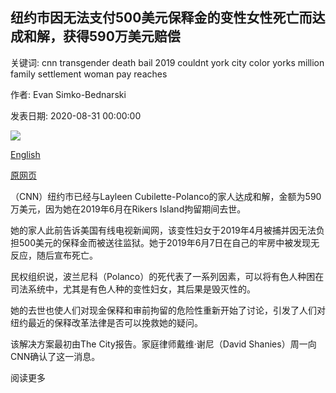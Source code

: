 ## 纽约市因无法支付500美元保释金的变性女性死亡而达成和解，获得590万美元赔偿

关键词: cnn transgender death bail 2019 couldnt york city color yorks million family settlement woman pay reaches

作者: Evan Simko-Bednarski

发表日期: 2020-08-31 00:00:00

![](https://cdn.cnn.com/cnnnext/dam/assets/190611204847-04-layleen-cubilette-polanco-rally-super-tease.jpg)

[English](New%20York%20City%20reaches%20%245.9%20million%20settlement%20in%20death%20of%20transgender%20woman%20who%20couldn%27t%20pay%20%24500%20bail.md)

[原网页](https://edition.cnn.com/2020/08/31/us/transgender-woman-rikers-island-death-settlement-trnd/index.html)

（CNN）纽约市已经与Layleen Cubilette-Polanco的家人达成和解，金额为590万美元，因为她在2019年6月在Rikers Island拘留期间去世。

她的家人此前告诉美国有线电视新闻网，该变性妇女于2019年4月被捕并因无法负担500美元的保释金而被送往监狱。她于2019年6月7日在自己的牢房中被发现无反应，随后宣布死亡。

民权组织说，波兰尼科（Polanco）的死代表了一系列因素，可以将有色人种困在司法系统中，尤其是有色人种的变性妇女，其后果是毁灭性的。

她的去世也使人们对现金保释和审前拘留的危险性重新开始了讨论，引发了人们对纽约最近的保释改革法律是否可以挽救她的疑问。

该解决方案最初由The City报告。家庭律师戴维·谢尼（David Shanies）周一向CNN确认了这一消息。

阅读更多